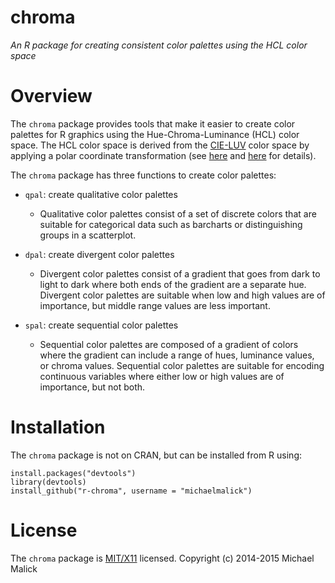 # chroma
*An R package for creating consistent color palettes using the HCL color space*


# Overview
The `chroma` package provides tools that make it easier to create color palettes
for R graphics using the Hue-Chroma-Luminance (HCL) color space. The HCL color
space is derived from the [CIE-LUV](https://en.wikipedia.org/wiki/CIELUV) color
space by applying a polar coordinate transformation (see
[here](http://www.r-project.org/conferences/DSC-2003/Proceedings/Ihaka.pdf) and
[here](https://www.sciencedirect.com/science/article/pii/S0167947308005549?np=y)
for details).

The `chroma` package has three functions to create color palettes: 

  - `qpal`: create qualitative color palettes
    - Qualitative color palettes consist of a set of discrete colors that are
      suitable for categorical data such as barcharts or distinguishing groups
      in a scatterplot.

  - `dpal`: create divergent color palettes
    - Divergent color palettes consist of a gradient that goes from dark to
      light to dark where both ends of the gradient are a separate hue.
      Divergent color palettes  are suitable when low and high values are of
      importance, but middle range values are less important.


  - `spal`: create sequential color palettes
    - Sequential color palettes are composed of a gradient of colors where the
      gradient can include a range of hues, luminance values, or chroma values.
      Sequential color palettes are suitable for encoding continuous variables
      where either low or high values are of importance, but not both.


# Installation
The `chroma` package is not on CRAN, but can be installed from R using:

    install.packages("devtools")
    library(devtools)
    install_github("r-chroma", username = "michaelmalick")


# License 
The `chroma` package is [MIT/X11](http://opensource.org/licenses/MIT) licensed.
Copyright (c) 2014-2015 Michael Malick

